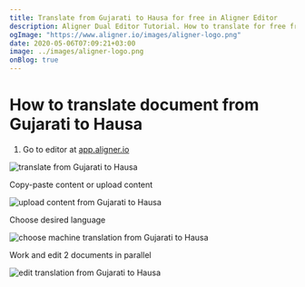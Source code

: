 ```yaml
---
title: Translate from Gujarati to Hausa for free in Aligner Editor
description: Aligner Dual Editor Tutorial. How to translate for free from Gujarati to Hausa. Aligner is multilingual document management platform. 
ogImage: "https://www.aligner.io/images/aligner-logo.png"
date: 2020-05-06T07:09:21+03:00
image: ../images/aligner-logo.png
onBlog: true
---
```


# How to translate document from Gujarati to Hausa

1. Go to editor at [app.aligner.io](https://app.aligner.io "Aligner App web page")

![translate from Gujarati to Hausa](../aligner-blank-editor.png "translate from Gujarati to Hausa")

Copy-paste content or upload content

![upload content from Gujarati to Hausa](../aligner-uploaded-document.png "upload content from Gujarati to Hausa")

Choose desired language

![choose machine translation from Gujarati to Hausa](../aligner-language-dropdown.png "choose machine translation from Gujarati to Hausa")

Work and edit 2 documents in parallel

![edit translation from Gujarati to Hausa](../aligner-double-sitded-editor.png "edit translation from Gujarati to Hausa")

